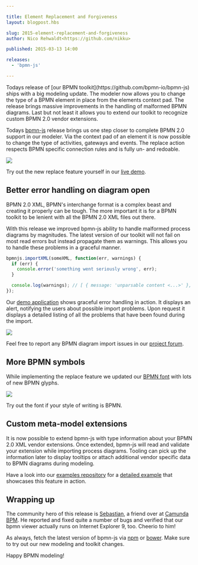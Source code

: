 ```yaml
---

title: Element Replacement and Forgiveness
layout: blogpost.hbs

slug: 2015-element-replacement-and-forgiveness
author: Nico Rehwaldt<https://github.com/nikku>

published: 2015-03-13 14:00

releases:
  - 'bpmn-js'

---
```



<p class="introduction">
  Todays release of [our BPMN toolkit](https://github.com/bpmn-io/bpmn-js) ships with a big modeling update. The modeler now allows you to change the type of a BPMN element in place from the elements context pad. The release brings massive improvements in the handling of malformed BPMN diagrams. Last but not least it allows you to extend our toolkit to recognize custom BPMN 2.0 vendor extensions.
</p>

<!-- continue -->


Todays [bpmn-js](https://github.com/bpmn-io/bpmn-js) release brings us one step closer to complete BPMN 2.0 support in our modeler. Via the context pad of an element it is now possible to change the type of activities, gateways and events. The replace action respects BPMN specific connection rules and is fully un- and redoable.

<div class="figure">
  <a href="http://demo.bpmn.io/new">
    <img src="{{ assets }}/attachments/blog/2015/004-replace.gif">
  </a>
</div>

Try out the new replace feature yourself in our [live demo](http://demo.bpmn.io/new).


## Better error handling on diagram open

BPMN 2.0 XML, BPMN's interchange format is a complex beast and creating it properly can be tough. The more important it is for a BPMN toolkit to be lenient with all the BPMN 2.0 XML files out there.

With this release we improved bpmn-js ability to handle malformed process diagrams by magnitudes. The latest version of our toolkit will not fail on most read errors but instead propagate them as warnings. This allows you to handle these problems in a graceful manner.

```javascript
bpmnjs.importXML(someXML, function(err, warnings) {
  if (err) {
    console.error('something went seriously wrong', err);
  }

  console.log(warnings); // [ { message: 'unparsable content <...>' }, ... ]
});
```

Our [demo application](http://demo.bpmn.io) shows graceful error handling in action. It displays an alert, notifying the users about possible import problems. Upon request it displays a detailed listing of all the problems that have been found during the import.

<div class="figure">
  <a href="http://demo.bpmn.io/">
    <img src="{{ assets }}/attachments/blog/2015/004-import-warnings.png">
  </a>
</div>

Feel free to report any BPMN diagram import issues in our [project forum](https://forum.bpmn.io).


## More BPMN symbols

While implementing the replace feature we updated our [BPMN font](https://github.com/bpmn-io/bpmn-js) with lots of new BPMN glyphs.

<div class="figure">
  <a href="https://github.com/bpmn-io/bpmn-font">
    <img src="{{ assets }}/attachments/blog/2015/004-bpmn-font.png">
  </a>
</div>

Try out the font if your style of writing is BPMN.


## Custom meta-model extensions

It is now possible to extend bpmn-js with type information about your BPMN 2.0 XML vendor extensions. Once extended, bpmn-js will read and validate your extension while importing process diagrams. Tooling can pick up the information later to display tooltips or attach additional vendor specific data to BPMN diagrams during modeling.

Have a look into our [examples repository](https://github.com/bpmn-io/bpmn-js-examples) for a [detailed example](https://github.com/bpmn-io/bpmn-js-examples/tree/main/custom-meta-model) that showcases this feature in action.


## Wrapping up

The community hero of this release is [Sebastian](https://github.com/SebastianStamm), a friend over at [Camunda BPM](https://camunda.org). He reported and fixed quite a number of bugs and verified that our bpmn viewer actually runs on Internet Explorer 9, too. Cheerio to him!

As always, fetch the latest version of bpmn-js via [npm](https://www.npmjs.org/package/bpmn-js) or [bower](https://github.com/bpmn-io/bower-bpmn-js). Make sure to try out our new modeling and toolkit changes.

Happy BPMN modeling!